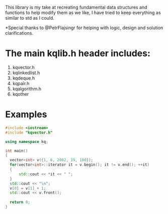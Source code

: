 This library is my take at recreating fundamental data structures and functions to help modify them as we like, I have tried to keep everything as similar to std as I could.

*Special thanks to @PetrFlajsingr for helping with logic, design and solution clarifications.

# The main kqlib.h header includes:
1. kqvector.h
2. kqlinkedlist.h
3. kqdeque.h
4. kqpair.h
5. kqalgorithm.h
6. kqother

# Examples
```cpp
#include <iostream>
#include "kqvector.h"

using namespace kq;

int main()
{
  vector<int> v({1, 6, 2002, 19, 100});
  for(vector<int>::iterator it = v.begin(); it != v.end(); ++it)
  {
      std::cout << *it << " ";
  }
  std::cout << "\n";
  v[0] = v[1] + 1;
  std::cout << v.front();
  
  return 0;
}
```
